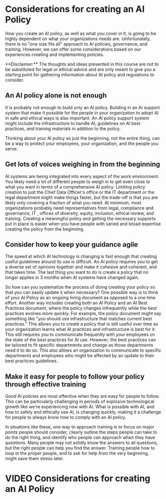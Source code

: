 

# Considerations for creating an AI Policy

How you create an AI policy, as well as what you cover in it, is going to be highly dependent on what your organizations needs are. Unfortunately, there is no "one size fits all" approach to AI policies, governance, and training. However, we can offer some considerations based on our experiences creating and implementing policies.

<div class = disclaimer>
**Disclaimer:** The thoughts and ideas presented in this course are not to be substituted for legal or ethical advice and are only meant to give you a starting point for gathering information about AI policy and regulations to consider.
</div>

## An AI policy alone is not enough

It is probably not enough to build only an AI policy. Building in an AI support system that make it possible for the people in your organization to adopt AI in safe and ethical ways is also important. An AI policy support system might include the infrastructure to handle AI, guidelines on AI best practices, and training materials in addition to the policy. 

Thinking about your AI policy as just the beginning, not the entire thing, can be a way to protect your employees, your organization, and the people you serve.

## Get lots of voices weighing in from the beginning

AI systems are being integrated into every aspect of the work environment. You likely need a lot of different people to weigh in to get even close to what you want in terms of a comprehensive AI policy. Limiting policy creation to just the Chief Data Officer's office or the IT department or the legal department might make things faster, but the trade-off is that you are likely only covering a fraction of what you need. At minimum, most organizations probably need representatives from legal, compliance and governance, IT , offices of diversity, equity, inclusion, ethical review, and training. Creating a meaningful policy and getting the necessary supports put in place is easier when you have people with varied and broad expertise creating the policy from the beginning.

## Consider how to keep your guidance agile

The speed at which AI technology is changing is fast enough that creating useful guidelines around its use is difficult. An AI policy requires you to get a diverse set of opinions together and make it cohesive and coherent, and that takes time. The last thing you want to do is create a policy that no longer applies in 3 months when AI systems have changed again.

So how can you systematize the process of doing creating your policy so that you can easily update it when necessary? One possible way is to think of your AI Policy as an ongoing living document as opposed to a one time effort. Another way includes creating both an AI Policy and an AI Best Practices document, where the policy changes infrequently while the best practices evolves more quickly. For example, the policy document might say something like "you should use infrastructure that matches current best practices." This allows you to create a policy that is still useful over time as your organization learns what AI practices and infrastructure is best for it. This still requires you to communicate frequently with your employees on the state of the best practices for AI use. However, the best practices can be tailored to fit specific departments and change as those departments need it to do so. This also allows an organization to communicate to specific departments and employees who might be affected by an update to their best practices guidelines.

## Make it easy for people to follow your policy through effective training

Good AI policies are most effective when they are easy for people to follow. This can be particularly challenging in periods of explosive technological growth like we're experiencing now with AI. What is possible with AI, and how to safely and ethically use AI, is changing quickly, making it a challenge for people to always know how to comply with an AI policy.

In situations like these, one way to approach training is to focus on major points people should consider, clearly outline the steps people can take to do the right thing, and identify who people can approach when they have questions. Many people may not solidly know the answers to all questions, but the right people can help you find the answer. Training people how to loop in the proper people, and to ask for help from the very beginning, might save them stress later. 

# VIDEO Considerations for creating an AI Policy
